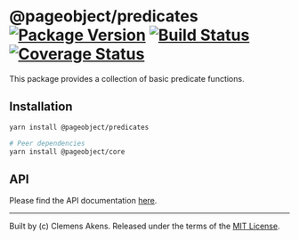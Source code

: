 # @pageobject/predicates [![Package Version][badge-npm-image]][badge-yarn-link] [![Build Status][badge-travis-image]][badge-travis-link] [![Coverage Status][badge-coveralls-image]][badge-coveralls-link]

This package provides a collection of basic predicate functions.

## Installation

```sh
yarn install @pageobject/predicates
```

```sh
# Peer dependencies
yarn install @pageobject/core
```

## API

Please find the API documentation [here][repo-api-predicates].

---

Built by (c) Clemens Akens. Released under the terms of the [MIT License][repo-license].

[badge-coveralls-image]: https://coveralls.io/repos/github/clebert/pageobject/badge.svg?branch=master
[badge-coveralls-link]: https://coveralls.io/github/clebert/pageobject?branch=master
[badge-npm-image]: https://img.shields.io/npm/v/@pageobject/predicates.svg
[badge-yarn-link]: https://yarnpkg.com/en/package/@pageobject/predicates
[badge-travis-image]: https://travis-ci.org/clebert/pageobject.svg?branch=master
[badge-travis-link]: https://travis-ci.org/clebert/pageobject
[repo-api-predicates]: https://pageobject.js.org/api/predicates/
[repo-license]: https://github.com/clebert/pageobject/blob/master/LICENSE
